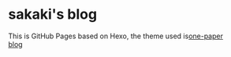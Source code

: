 # sakaki's blog
This is GitHub Pages based on Hexo, the theme used is[one-paper](https://github.com/zheli-design/hexo-theme-one-paper)<br>
[blog](https://sagaki.github.io/sakaki-blog)